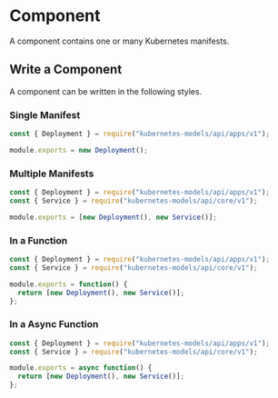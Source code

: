 # Component

A component contains one or many Kubernetes manifests.

## Write a Component

A component can be written in the following styles.

### Single Manifest

```js
const { Deployment } = require("kubernetes-models/api/apps/v1");

module.exports = new Deployment();
```

### Multiple Manifests

```js
const { Deployment } = require("kubernetes-models/api/apps/v1");
const { Service } = require("kubernetes-models/api/core/v1");

module.exports = [new Deployment(), new Service()];
```

### In a Function

```js
const { Deployment } = require("kubernetes-models/api/apps/v1");
const { Service } = require("kubernetes-models/api/core/v1");

module.exports = function() {
  return [new Deployment(), new Service()];
};
```

### In a Async Function

```js
const { Deployment } = require("kubernetes-models/api/apps/v1");
const { Service } = require("kubernetes-models/api/core/v1");

module.exports = async function() {
  return [new Deployment(), new Service()];
};
```
